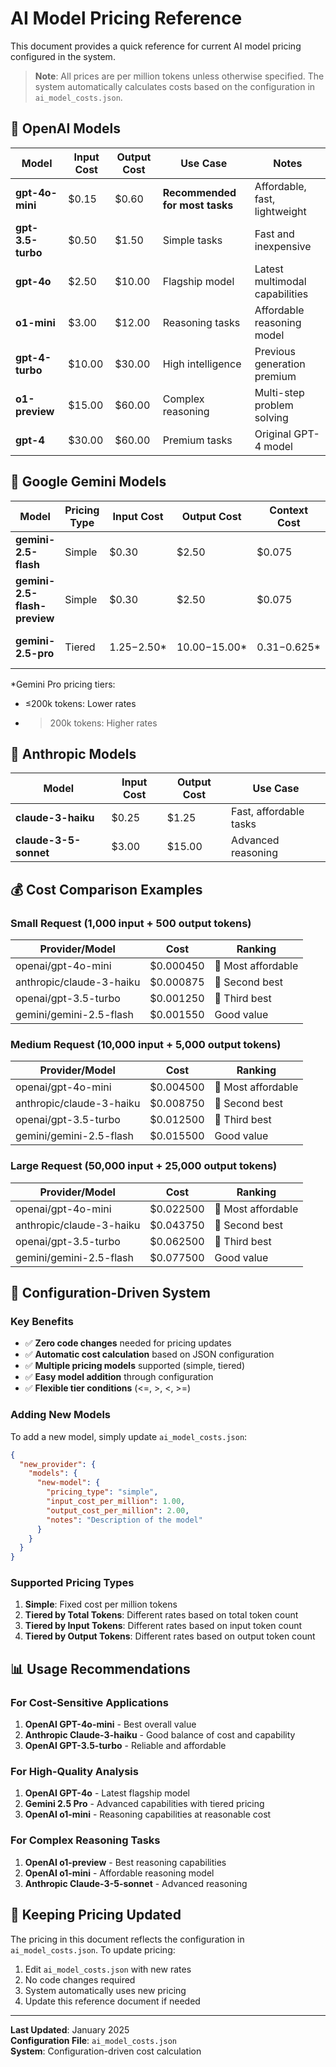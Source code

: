 # AI Model Pricing Reference

This document provides a quick reference for current AI model pricing configured in the system.

> **Note**: All prices are per million tokens unless otherwise specified. The system automatically calculates costs based on the configuration in `ai_model_costs.json`.

## 🤖 OpenAI Models

| Model | Input Cost | Output Cost | Use Case | Notes |
|-------|------------|-------------|----------|--------|
| **gpt-4o-mini** | $0.15 | $0.60 | **Recommended for most tasks** | Affordable, fast, lightweight |
| **gpt-3.5-turbo** | $0.50 | $1.50 | Simple tasks | Fast and inexpensive |
| **gpt-4o** | $2.50 | $10.00 | Flagship model | Latest multimodal capabilities |
| **o1-mini** | $3.00 | $12.00 | Reasoning tasks | Affordable reasoning model |
| **gpt-4-turbo** | $10.00 | $30.00 | High intelligence | Previous generation premium |
| **o1-preview** | $15.00 | $60.00 | Complex reasoning | Multi-step problem solving |
| **gpt-4** | $30.00 | $60.00 | Premium tasks | Original GPT-4 model |

## 🔮 Google Gemini Models

| Model | Pricing Type | Input Cost | Output Cost | Context Cost | Notes |
|-------|--------------|------------|-------------|--------------|--------|
| **gemini-2.5-flash** | Simple | $0.30 | $2.50 | $0.075 | **Recommended for cost optimization** |
| **gemini-2.5-flash-preview** | Simple | $0.30 | $2.50 | $0.075 | Preview version |
| **gemini-2.5-pro** | Tiered | $1.25-$2.50* | $10.00-$15.00* | $0.31-$0.625* | Tiered by total tokens (200k threshold) |

*Gemini Pro pricing tiers:
- ≤200k tokens: Lower rates
- >200k tokens: Higher rates

## 🧠 Anthropic Models

| Model | Input Cost | Output Cost | Use Case |
|-------|------------|-------------|----------|
| **claude-3-haiku** | $0.25 | $1.25 | Fast, affordable tasks |
| **claude-3-5-sonnet** | $3.00 | $15.00 | Advanced reasoning |

## 💰 Cost Comparison Examples

### Small Request (1,000 input + 500 output tokens)
| Provider/Model | Cost | Ranking |
|----------------|------|---------|
| openai/gpt-4o-mini | $0.000450 | 🥇 Most affordable |
| anthropic/claude-3-haiku | $0.000875 | 🥈 Second best |
| openai/gpt-3.5-turbo | $0.001250 | 🥉 Third best |
| gemini/gemini-2.5-flash | $0.001550 | Good value |

### Medium Request (10,000 input + 5,000 output tokens)
| Provider/Model | Cost | Ranking |
|----------------|------|---------|
| openai/gpt-4o-mini | $0.004500 | 🥇 Most affordable |
| anthropic/claude-3-haiku | $0.008750 | 🥈 Second best |
| openai/gpt-3.5-turbo | $0.012500 | 🥉 Third best |
| gemini/gemini-2.5-flash | $0.015500 | Good value |

### Large Request (50,000 input + 25,000 output tokens)
| Provider/Model | Cost | Ranking |
|----------------|------|---------|
| openai/gpt-4o-mini | $0.022500 | 🥇 Most affordable |
| anthropic/claude-3-haiku | $0.043750 | 🥈 Second best |
| openai/gpt-3.5-turbo | $0.062500 | 🥉 Third best |
| gemini/gemini-2.5-flash | $0.077500 | Good value |

## 🔧 Configuration-Driven System

### Key Benefits
- ✅ **Zero code changes** needed for pricing updates
- ✅ **Automatic cost calculation** based on JSON configuration
- ✅ **Multiple pricing models** supported (simple, tiered)
- ✅ **Easy model addition** through configuration
- ✅ **Flexible tier conditions** (<=, >, <, >=)

### Adding New Models
To add a new model, simply update `ai_model_costs.json`:

```json
{
  "new_provider": {
    "models": {
      "new-model": {
        "pricing_type": "simple",
        "input_cost_per_million": 1.00,
        "output_cost_per_million": 2.00,
        "notes": "Description of the model"
      }
    }
  }
}
```

### Supported Pricing Types
1. **Simple**: Fixed cost per million tokens
2. **Tiered by Total Tokens**: Different rates based on total token count
3. **Tiered by Input Tokens**: Different rates based on input token count
4. **Tiered by Output Tokens**: Different rates based on output token count

## 📊 Usage Recommendations

### For Cost-Sensitive Applications
1. **OpenAI GPT-4o-mini** - Best overall value
2. **Anthropic Claude-3-haiku** - Good balance of cost and capability
3. **OpenAI GPT-3.5-turbo** - Reliable and affordable

### For High-Quality Analysis
1. **OpenAI GPT-4o** - Latest flagship model
2. **Gemini 2.5 Pro** - Advanced capabilities with tiered pricing
3. **OpenAI o1-mini** - Reasoning capabilities at reasonable cost

### For Complex Reasoning Tasks
1. **OpenAI o1-preview** - Best reasoning capabilities
2. **OpenAI o1-mini** - Affordable reasoning model
3. **Anthropic Claude-3-5-sonnet** - Advanced reasoning

## 🔄 Keeping Pricing Updated

The pricing in this document reflects the configuration in `ai_model_costs.json`. To update pricing:

1. Edit `ai_model_costs.json` with new rates
2. No code changes required
3. System automatically uses new pricing
4. Update this reference document if needed

---

**Last Updated**: January 2025  
**Configuration File**: `ai_model_costs.json`  
**System**: Configuration-driven cost calculation
